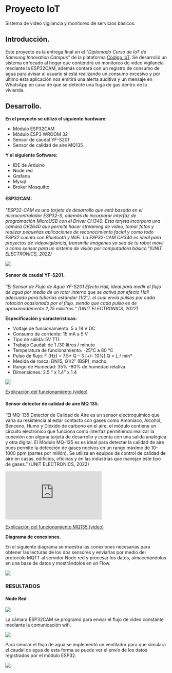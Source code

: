 # Proyecto IoT

Sistema de video vigilancia y monitoreo de servicios básicos.

## Introducción.
Este proyecto es la entrega final en el *"Diplomado Curso de IoT de Samsung Innovation Campus"* de la plataforma [Código IoT](https://edu.codigoiot.com/ "Código IoT"). Se desarrolló un sistema enfocado al hogar que contendrá un monitoreo de video vigilancia mediante la ESP32CAM, además contará con un registro de consumo de agua para avisar al usuario si está realizando un consumo excesivo y por último esta aplicación nos emitirá una alerta auditiva y un mensaje en WhatsApp en caso de que se detecte una fuga de gas dentro de la vivienda.

## Desarrollo.

**En el proyecto se utilizó el siguiente hardware:**
- Módulo ESP32CAM
- Módulo ESP3 WROOM 32
- Sensor de caudal YF-S201
- Sensor de calidad de aire MQ135

**Y el siguiente Software:**
- IDE de Arduino
- Node red
- Grafana
- Mysql
- Broker Mosquitto

#### **ESP32CAM:**
*"ESP32-CAM es una tarjeta de desarrollo que está basada en el microcontrolador ESP32-S, además de incorporar interfaz de programación MicroUSB con el Driver CH340. Esta tarjeta incorpora una cámara OV2640 que permite hacer streaming de video, tomar fotos y realizar pequeñas aplicaciones de reconocimiento facial y como todo ESP32 cuenta con Bluetooth y WiFi. La ESP32-CAM CH340 es ideal para proyectos de videovigilancia, transmitir imágenes ya sea de tu robot móvil o como sensor para un sistema de visión por computadora básico."(UNIT ELECTRONICS, 2022)*

![](https://scontent.fmex27-1.fna.fbcdn.net/v/t39.30808-6/322620556_845670449848200_1766737508608148737_n.jpg?_nc_cat=111&ccb=1-7&_nc_sid=730e14&_nc_ohc=M1g3VuAwAhQAX8OrRks&_nc_ht=scontent.fmex27-1.fna&oh=00_AfDohcq0TIc2zHVhcT-rxCqwergy7-cHihGJraS3XfN6hA&oe=63AFF664)

#### **Sensor de caudal YF-S201.**

*“El Sensor de Flujo de Agua YF-S201 Efecto Hall, ideal para medir el flujo de agua por medio de un rotor interno que se activa por efecto Hall adecuado para tuberías estándar (1/2″), el cual envía pulsos por cada rotación ocasionado por el flujo, siendo que cada pulso es de aproximadamente 2,25 mililitros.” (UNIT ELECTRONICS, 2022)*

**Especificación y características:** 

- Voltaje de funcionamiento: 5 a 18 V DC
- Consumo de corriente: 15 mA a 5 V
- Tipo de salida: 5V TTL
- Trabajo Caudal: de 1 /30 litros / minuto
- Temperatura de funcionamiento: -25°C a 80 °C
- Pulso de flujo: F (Hz) = 7.5* Q – 3 (+/- 10%) Q = L / min*
- Medida de rosca: DN15, G1/2″ (BSP), macho.
- Rango de Humedad: 35% -80% de humedad relativa
- Dimensiones: 2.5 “ x 1.4” x 1.4

![](https://electronicamade.com/wp-content/uploads/2020/04/arduino-caudalimetro-esquema.png)

[Explicación del funcionamiento (video)](https://youtu.be/8Os665VJvwY "Explicación del funcionamiento (video)")

#### **Sensor detector de calidad de aire MQ 135.**
“El MQ-135 Detector de Calidad de Aire es un sensor electroquímico que varía su resistencia al estar contacto con gases como Amoniaco, Alcohol, Benceno, Humo y Dióxido de carbono en el aire, el módulo contiene un circuito electrónico que funciona como interfaz permitiendo realizar la conexión con alguna tarjeta de desarrollo y cuenta con una salida analógica y otra digital.
El Módulo MQ-135 es es ideal para detectar la calidad de aire pues permite la detección de gases nocivos en un rango máximo de 10-1000 ppm (partes por millón). Se utiliza en equipos de control de calidad de aire en casas, edificios, oficinas y en las industrias que manejan este tipo de gases.” (UNIT ELECTRONICS, 2022)

![](https://www.waveshare.com/w/fkbk/swtumb.php?f=MQ-135-Gas-Sensor_l.jpg&width=300)

[Explicación del funcionamiento MQ135 (video)](https://youtu.be/uMnx8sM3n98 "Explicación del funcionamiento MQ135 (video)")

**Diagrama de conexiones.**

En el siguiente diagrama se muestra las conexiones necesarias para obtener las lecturas de los dos sensores y enviarlas por medio del protocolo MQTT al servidor Node red y procesar los datos, almacenándolos en una base de datos y mostrándolos en un Flow.

![](https://scontent.fmex27-1.fna.fbcdn.net/v/t39.30808-6/322468120_700141891459810_4420626460333194085_n.jpg?stp=dst-jpg_s600x600&_nc_cat=104&ccb=1-7&_nc_sid=730e14&_nc_ohc=VdFl9iIrLjoAX_YFeQ6&_nc_oc=AQndvn0yV1NMe--Lg_c7dO7Ya-nYUZziJHVOejYv5Cp1G_5KchHju8a3OQPCb2sTYlcuFdIfGkQgY-pav6szVrN9&_nc_ht=scontent.fmex27-1.fna&oh=00_AfCe1yFKSr9S58GNEt5IFEPEcA3diJwCZitPsgklPndg2A&oe=63B17E66)


### **RESULTADOS**


#### Node Red
![](https://scontent.fmex27-1.fna.fbcdn.net/v/t39.30808-6/322113998_1339695213534422_4898545840929984890_n.jpg?_nc_cat=108&ccb=1-7&_nc_sid=730e14&_nc_ohc=9VghdV-tDf4AX_RC9ii&_nc_ht=scontent.fmex27-1.fna&oh=00_AfDkXqBakVfvIiT80Dbxjeu1Qd1NAr3DDb43LMUoDrop9g&oe=63AFD165)

La cámara ESP32CAM se programó para enviar el flujo de video constante mediante la comunicación wifi.

![](https://scontent.fmex5-1.fna.fbcdn.net/v/t39.30808-6/323238671_462717892730725_3317446959954122287_n.jpg?_nc_cat=108&ccb=1-7&_nc_sid=730e14&_nc_ohc=p2lvQ8bWzG4AX_ZR29Z&_nc_ht=scontent.fmex5-1.fna&oh=00_AfCX08iDC5O3xivwrOJquy0_CNkYE_CPWxfQF_7vdxAyQg&oe=63B2BD5E)

Para simular el flujo de agua se implementó un ventilador para que simulara el caudal de agua de esta forma se puede ver el envío de los datos registrados por el módulo ESP32.

![](https://scontent.fmex5-1.fna.fbcdn.net/v/t39.30808-6/322878536_714321403388548_1588804925121319650_n.jpg?_nc_cat=105&ccb=1-7&_nc_sid=730e14&_nc_ohc=j0s4s_LhJp4AX8_n1vJ&_nc_ht=scontent.fmex5-1.fna&oh=00_AfBBlkFe07kH8_qveXJRW4KU6A1k3s8SVsNG5OZhTYi4Zg&oe=63B239D7)
